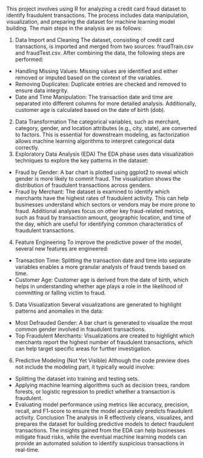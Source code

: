 This project involves using R for analyzing a credit card fraud dataset to identify fraudulent transactions. The process includes data manipulation, visualization, and preparing the dataset for machine learning model building. The main steps in the analysis are as follows:
1. Data Import and Cleaning
The dataset, consisting of credit card transactions, is imported and merged from two sources: fraudTrain.csv and fraudTest.csv. After combining the data, the following steps are performed:
* Handling Missing Values: Missing values are identified and either removed or imputed based on the context of the variables.
* Removing Duplicates: Duplicate entries are checked and removed to ensure data integrity.
* Date and Time Manipulation: The transaction date and time are separated into different columns for more detailed analysis. Additionally, customer age is calculated based on the date of birth (dob).
2. Data Transformation
The categorical variables, such as merchant, category, gender, and location attributes (e.g., city, state), are converted to factors. This is essential for downstream modeling, as factorization allows machine learning algorithms to interpret categorical data correctly.
3. Exploratory Data Analysis (EDA)
The EDA phase uses data visualization techniques to explore the key patterns in the dataset:
* Fraud by Gender: A bar chart is plotted using ggplot2 to reveal which gender is more likely to commit fraud. The visualization shows the distribution of fraudulent transactions across genders.
* Fraud by Merchant: The dataset is examined to identify which merchants have the highest rates of fraudulent activity. This can help businesses understand which sectors or vendors may be more prone to fraud.
Additional analyses focus on other key fraud-related metrics, such as fraud by transaction amount, geographic location, and time of the day, which are useful for identifying common characteristics of fraudulent transactions.
4. Feature Engineering
To improve the predictive power of the model, several new features are engineered:
* Transaction Time: Splitting the transaction date and time into separate variables enables a more granular analysis of fraud trends based on time.
* Customer Age: Customer age is derived from the date of birth, which helps in understanding whether age plays a role in the likelihood of committing or falling victim to fraud.
5. Data Visualization
Several visualizations are generated to highlight patterns and anomalies in the data:
* Most Defrauded Gender: A bar chart is generated to visualize the most common gender involved in fraudulent transactions.
* Top Fraudulent Merchants: Visualizations are created to highlight which merchants report the highest number of fraudulent transactions, which can help target specific areas for further investigation.
6. Predictive Modeling (Not Yet Visible)
Although the code preview does not include the modeling part, it typically would involve:
* Splitting the dataset into training and testing sets.
* Applying machine learning algorithms such as decision trees, random forests, or logistic regression to predict whether a transaction is fraudulent.
* Evaluating model performance using metrics like accuracy, precision, recall, and F1-score to ensure the model accurately predicts fraudulent activity.
Conclusion
The analysis in R effectively cleans, visualizes, and prepares the dataset for building predictive models to detect fraudulent transactions. The insights gained from the EDA can help businesses mitigate fraud risks, while the eventual machine learning models can provide an automated solution to identify suspicious transactions in real-time.
